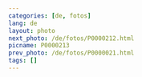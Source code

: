 ```yaml
---
categories: [de, fotos]
lang: de
layout: photo
next_photo: /de/fotos/P0000212.html
picname: P0000213
prev_photo: /de/fotos/P0000021.html
tags: []
---
```

